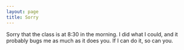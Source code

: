 ```yaml
---
layout: page
title: Sorry
---
```


Sorry that the class is at 8:30 in the morning. I did what I could, and it probably bugs me as much as it does you. If I can do it, so can you.

